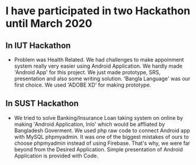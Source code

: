# I have participated in two Hackathon until March 2020
## In IUT Hackathon
- Problem was Health Related. We had challenges to make appoinment system really very easier using Android Application. We hardly made 'Android App' for this project. We just made prototype, SRS, presentation and also some writing solution. 'Bangla Language' was our first choice. We used 'ADOBE XD' for making prototype.

## In SUST Hackathon
- We tried to solve Banking/Insurance Loan taking system on online by making 'Android Application, Inlo' which would be affliated by Bangladesh Goverment. We used php raw code to connect Android app with MySQL phpmyadmin. It was one of the biggest mistakes of ours to choose phpmyadmin instead of using Firebase. That's why, we were far beyond from the Desired Application. Simple presentation of Android Application is provided with Code.